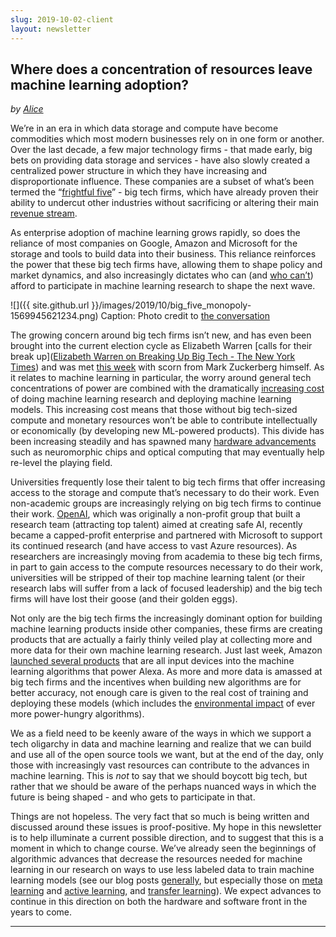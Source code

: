 ```yaml
---
slug: 2019-10-02-client
layout: newsletter
---
```


## Where does a concentration of resources leave machine learning adoption?

_by [Alice](https://twitter.com/alicealbrecht)_

We’re in an era in which data storage and compute have become commodities which most modern businesses rely on in one form or another. Over the last decade, a few major technology firms - that made early, big bets on providing data storage and services - have also slowly created a centralized power structure in which they have increasing and disproportionate influence. These companies are a subset of what’s been termed the “[frightful five](https://www.nytimes.com/2017/10/11/technology/the-frightful-five-want-to-rule-entertainment-they-are-hitting-limits.html)” - big tech firms, which have already proven their ability to undercut other industries without sacrificing or altering their main [revenue stream](http://theconversation.com/big-tech-isnt-one-big-monopoly-its-5-companies-all-in-different-businesses-92791). 

As enterprise adoption of machine learning grows rapidly, so does the reliance of most companies on Google, Amazon and Microsoft for the storage and tools to build data into their business. This reliance reinforces the power that these big tech firms have, allowing them to shape policy and market dynamics, and also increasingly dictates who can (and [who can’t](https://www.nytimes.com/2019/09/26/technology/ai-computer-expense.html)) afford to participate in machine learning research to shape the next wave. 

![]({{ site.github.url }}/images/2019/10/big_five_monopoly-1569945621234.png)
Caption: Photo credit to [the conversation](https://theconversation.com/big-tech-isnt-one-big-monopoly-its-5-companies-all-in-different-businesses-92791)

The growing concern around big tech firms isn’t new, and has even been brought into the current election cycle as Elizabeth Warren [calls for their break up]([Elizabeth Warren on Breaking Up Big Tech - The New York Times](https://www.nytimes.com/2019/06/26/us/politics/elizabeth-warren-break-up-amazon-facebook.html)) and was met [this week](https://www.theverge.com/2019/10/1/20756701/mark-zuckerberg-facebook-leak-audio-ftc-antitrust-elizabeth-warren-tiktok-comments) with scorn from Mark Zuckerberg himself. As it relates to machine learning in particular, the worry around general tech concentrations of power are combined with the dramatically [increasing cost](https://syncedreview.com/2019/06/27/the-staggering-cost-of-training-sota-ai-models/) of doing machine learning research and deploying machine learning models. This increasing cost means that those without big tech-sized compute and monetary resources won’t be able to contribute intellectually or economically (by developing new ML-powered products). This divide has been increasing steadily and has spawned many [hardware advancements](https://venturebeat.com/2019/09/21/the-ai-arms-race-spawns-new-hardware-architectures/) such as neuromorphic chips and optical computing that may eventually help re-level the playing field.   

Universities frequently lose their talent to big tech firms that offer increasing access to the storage and compute that’s necessary to do their work. Even non-academic groups are increasingly relying on big tech firms to continue their work. [OpenAI](https://openai.com/), which was originally a non-profit group that built a research team (attracting top talent) aimed at creating safe AI, recently became a capped-profit enterprise and partnered with Microsoft to support its continued research (and have access to vast Azure resources). As researchers are increasingly moving from academia to these big tech firms, in part to gain access to the compute resources necessary to do their work, universities will be stripped of their top machine learning talent (or their research labs will suffer from a lack of focused leadership) and the big tech firms will have lost their goose (and their golden eggs). 

Not only are the big tech firms the increasingly dominant option for building machine learning products inside other companies, these firms are creating products that are actually a fairly thinly veiled play at collecting more and more data for their own machine learning research. Just last week, Amazon [launched several products](https://blog.aboutamazon.com/devices/amazon-devices-event-september-2019) that are all input devices into the machine learning algorithms that power Alexa. As more and more data is amassed at big tech firms and the incentives when building new algorithms are for better accuracy, not enough care is given to the real cost of training and deploying these models (which includes the [environmental impact](https://arxiv.org/pdf/1907.10597.pdf) of ever more power-hungry algorithms). 

We as a field need to be keenly aware of the ways in which we support a tech oligarchy in data and machine learning and realize that we can build and use all of the open source tools we want, but at the end of the day, only those with increasingly vast resources can contribute to the advances in machine learning. This is _not_ to say that we should boycott big tech, but rather that we should be aware of the perhaps nuanced ways in which the future is being shaped - and who gets to participate in that. 

Things are not hopeless. The very fact that so much is being written and discussed around these issues is proof-positive. My hope in this newsletter is to help illuminate a current possible direction, and to suggest that this is a moment in which to change course. We’ve already seen the beginnings of algorithmic advances that decrease the resources needed for machine learning in our research on ways to use less labeled data to train machine learning models (see our blog posts [generally](https://blog.fastforwardlabs.com/), but especially those on [meta learning](https://blog.fastforwardlabs.com/2019/05/22/metalearners-learning-how-to-learn.html) and [active learning](https://blog.fastforwardlabs.com/2019/04/02/a-guide-to-learning-with-limited-labeled-data.html), and [transfer learning](https://blog.fastforwardlabs.com/2019/08/28/nlp-and-transfer-learning.html)). We expect advances to continue in this direction on both the hardware and software front in the years to come.

---